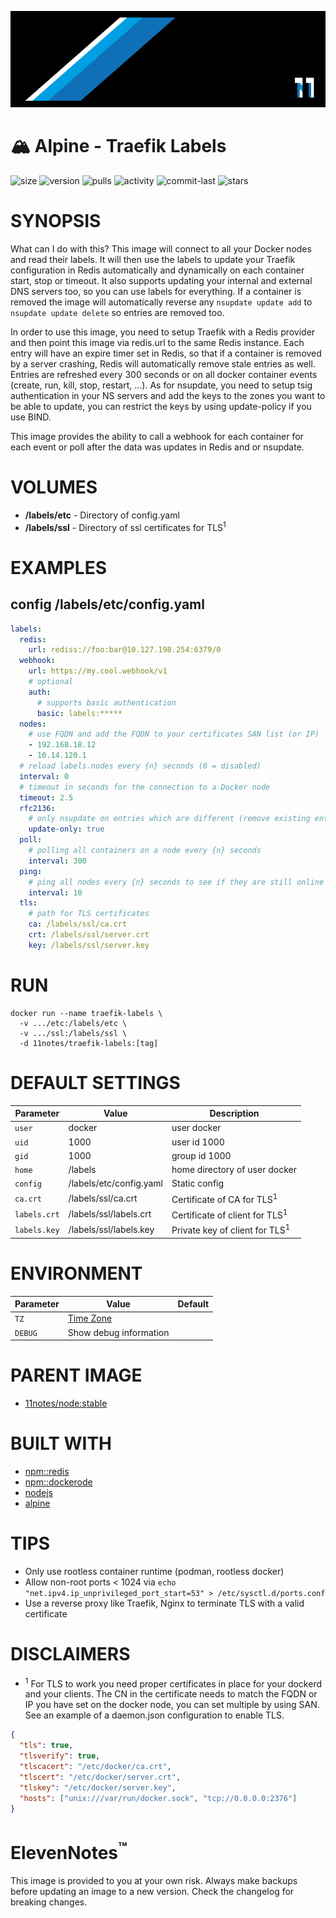 ![Banner](https://github.com/11notes/defaults/blob/main/static/img/banner.png?raw=true)

# 🏔️ Alpine - Traefik Labels
![size](https://img.shields.io/docker/image-size/11notes/traefik-labels/0.2.1?color=0eb305) ![version](https://img.shields.io/docker/v/11notes/traefik-labels/0.2.1?color=eb7a09) ![pulls](https://img.shields.io/docker/pulls/11notes/traefik-labels?color=2b75d6) ![activity](https://img.shields.io/github/commit-activity/m/11notes/docker-traefik-labels?color=c91cb8) ![commit-last](https://img.shields.io/github/last-commit/11notes/docker-traefik-labels?color=c91cb8) ![stars](https://img.shields.io/docker/stars/11notes/traefik-labels?color=e6a50e)

# SYNOPSIS
What can I do with this? This image will connect to all your Docker nodes and read their labels. It will then use the labels to update your Traefik configuration in Redis automatically and dynamically on each container start, stop or timeout. It also supports updating your internal and external DNS servers too, so you can use labels for everything. If a container is removed the image will automatically reverse any `nsupdate update add` to `nsupdate update delete` so entries are removed too.

In order to use this image, you need to setup Traefik with a Redis provider and then point this image via redis.url to the same Redis instance. Each entry will have an expire timer set in Redis, so that if a container is removed by a server crashing, Redis will automatically remove stale entries as well. Entries are refreshed every 300 seconds or on all docker container events (create, run, kill, stop, restart, ...). As for nsupdate, you need to setup tsig authentication in your NS servers and add the keys to the zones you want to be able to update, you can restrict the keys by using update-policy if you use BIND.

This image provides the ability to call a webhook for each container for each event or poll after the data was updates in Redis and or nsupdate.

# VOLUMES
* **/labels/etc** - Directory of config.yaml
* **/labels/ssl** - Directory of ssl certificates for TLS<sup>1</sup>

# EXAMPLES
## config /labels/etc/config.yaml
```yaml
labels:
  redis:
    url: rediss://foo:bar@10.127.198.254:6379/0
  webhook:
    url: https://my.cool.webhook/v1
    # optional
    auth:
      # supports basic authentication
      basic: labels:*****
  nodes:
    # use FQDN and add the FQDN to your certificates SAN list (or IP)
    - 192.168.18.12
    - 10.14.120.1
  # reload labels.nodes every {n} seconds (0 = disabled)
  interval: 0
  # timeout in seconds for the connection to a Docker node
  timeout: 2.5
  rfc2136:
    # only nsupdate on entries which are different (remove existing entry)
    update-only: true
  poll:
    # polling all containers on a node every {n} seconds
    interval: 300
  ping:
    # ping all nodes every {n} seconds to see if they are still online
    interval: 10
  tls:
    # path for TLS certificates
    ca: /labels/ssl/ca.crt
    crt: /labels/ssl/server.crt
    key: /labels/ssl/server.key
```

# RUN
```shell
docker run --name traefik-labels \
  -v .../etc:/labels/etc \
  -v .../ssl:/labels/ssl \
  -d 11notes/traefik-labels:[tag]
```

# DEFAULT SETTINGS
| Parameter | Value | Description |
| --- | --- | --- |
| `user` | docker | user docker |
| `uid` | 1000 | user id 1000 |
| `gid` | 1000 | group id 1000 |
| `home` | /labels | home directory of user docker |
| `config` | /labels/etc/config.yaml | Static config |
| `ca.crt` | /labels/ssl/ca.crt | Certificate of CA for TLS<sup>1</sup> |
| `labels.crt` | /labels/ssl/labels.crt | Certificate of client for TLS<sup>1</sup> |
| `labels.key` | /labels/ssl/labels.key | Private key of client for TLS<sup>1</sup> |

# ENVIRONMENT
| Parameter | Value | Default |
| --- | --- | --- |
| `TZ` | [Time Zone](https://en.wikipedia.org/wiki/List_of_tz_database_time_zones) | |
| `DEBUG` | Show debug information | |

# PARENT IMAGE
* [11notes/node:stable](https://hub.docker.com/r/11notes/node)

# BUILT WITH
* [npm::redis](https://www.npmjs.com/package/redis)
* [npm::dockerode](https://www.npmjs.com/package/dockerode)
* [nodejs](https://nodejs.org/en)
* [alpine](https://alpinelinux.org)

# TIPS
* Only use rootless container runtime (podman, rootless docker)
* Allow non-root ports < 1024 via `echo "net.ipv4.ip_unprivileged_port_start=53" > /etc/sysctl.d/ports.conf`
* Use a reverse proxy like Traefik, Nginx to terminate TLS with a valid certificate

# DISCLAIMERS
* <sup>1</sup> For TLS to work you need proper certificates in place for your dockerd and your clients. The CN in the certificate needs to match the FQDN or IP you have set on the docker node, you can set multiple by using SAN. See an example of a daemon.json configuration to enable TLS.
```json
{
  "tls": true,
  "tlsverify": true,
  "tlscacert": "/etc/docker/ca.crt",
  "tlscert": "/etc/docker/server.crt",
  "tlskey": "/etc/docker/server.key",
  "hosts": ["unix:///var/run/docker.sock", "tcp://0.0.0.0:2376"]
}
```

# ElevenNotes<sup>™️</sup>
This image is provided to you at your own risk. Always make backups before updating an image to a new version. Check the changelog for breaking changes.
    